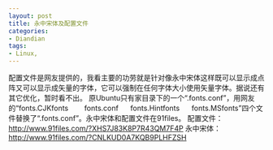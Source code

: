 ```yaml
---
layout: post
title: 永中宋体及配置文件
categories:
- Diandian
tags:
- Linux, 
---
```

配置文件是网友提供的，我看主要的功劳就是针对像永中宋体这样既可以显示成点阵又可以显示成矢量的字体，它可以强制在任何字体大小使用矢量字体。据说还有其它优化，暂时看不出。 原Ubuntu只有家目录下的一个“.fonts.conf”，用网友的“fonts.CJKfonts        fonts.conf      fonts.Hintfonts      fonts.MSfonts”四个文件替换了“.fonts.conf”。永中宋体和配置文件在91files。 配置文件：http://www.91files.com/?XHS7J83K8P7R43QM7F4P 永中宋体：http://www.91files.com/?CNLKUD0A7KQB9PLHFZSH